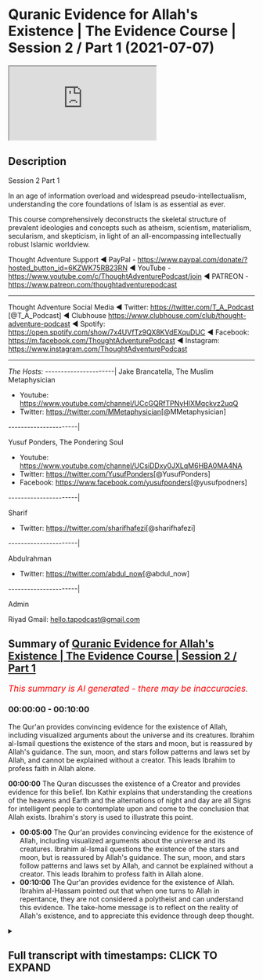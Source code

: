 # Quranic Evidence for Allah's Existence | The Evidence Course | Session 2 / Part 1 (2021-07-07)

<iframe loading='lazy' src='https://www.youtube.com/embed/MULVQnMHfEk'></iframe>

## Description

Session 2 Part 1

In an age of information overload and widespread pseudo-intellectualism, understanding the core foundations of Islam is as essential as ever. 

This course comprehensively deconstructs the skeletal structure of prevalent ideologies and concepts such as atheism, scientism, materialism, secularism, and skepticism, in light of an all-encompassing intellectually robust Islamic worldview.

Thought Adventure Support
◄ PayPal - https://www.paypal.com/donate/?hosted_button_id=6KZWK75RB23RN 
◄ YouTube - https://www.youtube.com/c/ThoughtAdventurePodcast/join
◄ PATREON - https://www.patreon.com/thoughtadventurepodcast
____________________________________________________________________

Thought Adventure Social Media
◄ Twitter: https://twitter.com/T_A_Podcast​​ [@T_A_Podcast]
◄ Clubhouse https://www.clubhouse.com/club/thought-adventure-podcast
◄ Spotify: https://open.spotify.com/show/7x4UVfTz9QX8KVdEXquDUC
◄ Facebook: https://m.facebook.com/ThoughtAdventurePodcast
◄ Instagram: https://www.instagram.com/ThoughtAdventurePodcast​

----------------------------------------------------------------

*The Hosts:*
----------------------|
Jake Brancatella, The Muslim Metaphysician

- Youtube: https://www.youtube.com/channel/UCcGQRfTPNyHlXMqckvz2uqQ
- Twitter:  https://twitter.com/MMetaphysician​​ [@MMetaphysician]

----------------------|

Yusuf Ponders, The Pondering Soul

- Youtube: https://www.youtube.com/channel/UCsiDDxy0JXLqM6HBA0MA4NA
- Twitter: https://twitter.com/YusufPonders​​ [@YusufPonders]
- Facebook: https://www.facebook.com/yusufponders​ [@yusufpodners]

----------------------|

Sharif

- Twitter: https://twitter.com/sharifhafezi​​ [@sharifhafezi]

----------------------|

Abdulrahman

- Twitter: https://twitter.com/abdul_now​ [@abdul_now]

----------------------|

Admin

Riyad 
Gmail: hello.tapodcast@gmail.com

## Summary of [Quranic Evidence for Allah's Existence | The Evidence Course | Session 2 / Part 1](https://www.youtube.com/watch?v=MULVQnMHfEk)


*<span style="color:red; font-size:125%">This summary is AI generated - there may be inaccuracies</span>. [](/)*

### <a onclick="modifyYTiframeseektime('0')">00:00:00</a> - <a onclick="modifyYTiframeseektime('600')">00:10:00</a>

The Qur'an provides convincing evidence for the existence of Allah, including visualized arguments about the universe and its creatures. Ibrahim al-Ismail questions the existence of the stars and moon, but is reassured by Allah's guidance. The sun, moon, and stars follow patterns and laws set by Allah, and cannot be explained without a creator. This leads Ibrahim to profess faith in Allah alone.

**<a onclick="modifyYTiframeseektime('0')">00:00:00</a>** The Quran discusses the existence of a Creator and provides evidence for this belief. Ibn Kathir explains that understanding the creations of the heavens and Earth and the alternations of night and day are all Signs for intelligent people to contemplate upon and come to the conclusion that Allah exists. Ibrahim's story is used to illustrate this point.
* **<a onclick="modifyYTiframeseektime('300')">00:05:00</a>** The Qur'an provides convincing evidence for the existence of Allah, including visualized arguments about the universe and its creatures. Ibrahim al-Ismail questions the existence of the stars and moon, but is reassured by Allah's guidance. The sun, moon, and stars follow patterns and laws set by Allah, and cannot be explained without a creator. This leads Ibrahim to profess faith in Allah alone.
* **<a onclick="modifyYTiframeseektime('600')">00:10:00</a>** The Qur'an provides evidence for the existence of Allah. Ibrahim al-Hassam pointed out that when one turns to Allah in repentance, they are not considered a polytheist and can understand this evidence. The take-home message is to reflect on the reality of Allah's existence, and to appreciate this evidence through deep thought.

<details><summary><h2>Full transcript with timestamps: CLICK TO EXPAND</h2></summary>

<a onclick="modifyYTiframeseektime('15')">0:00:15</a> so in the first section  
<a onclick="modifyYTiframeseektime('17')">0:00:17</a> we discussed about the importance of  
<a onclick="modifyYTiframeseektime('20')">0:00:20</a> belief  
<a onclick="modifyYTiframeseektime('21')">0:00:21</a> the approach and the manner by which we  
<a onclick="modifyYTiframeseektime('23')">0:00:23</a> approach this question about  
<a onclick="modifyYTiframeseektime('25')">0:00:25</a> what is our purpose of life we looked at  
<a onclick="modifyYTiframeseektime('28')">0:00:28</a> the limitations of science in answering  
<a onclick="modifyYTiframeseektime('31')">0:00:31</a> this question  
<a onclick="modifyYTiframeseektime('33')">0:00:33</a> and we also looked at the rational  
<a onclick="modifyYTiframeseektime('34')">0:00:34</a> process by which we can use  
<a onclick="modifyYTiframeseektime('37')">0:00:37</a> in order to come to this conclusion or  
<a onclick="modifyYTiframeseektime('38')">0:00:38</a> potentially come to the conclusion  
<a onclick="modifyYTiframeseektime('40')">0:00:40</a> what is our purpose in life now we're  
<a onclick="modifyYTiframeseektime('44')">0:00:44</a> going on to discuss  
<a onclick="modifyYTiframeseektime('45')">0:00:45</a> about does a creator exist and what are  
<a onclick="modifyYTiframeseektime('48')">0:00:48</a> the various  
<a onclick="modifyYTiframeseektime('49')">0:00:49</a> evidences and it's important  
<a onclick="modifyYTiframeseektime('52')">0:00:52</a> from a muslim perspective to understand  
<a onclick="modifyYTiframeseektime('55')">0:00:55</a> how the quran  
<a onclick="modifyYTiframeseektime('56')">0:00:56</a> addresses this particular question about  
<a onclick="modifyYTiframeseektime('59')">0:00:59</a> the existence of allah  
<a onclick="modifyYTiframeseektime('62')">0:01:02</a> now the quranic approach to this  
<a onclick="modifyYTiframeseektime('64')">0:01:04</a> question is unique and that's not just  
<a onclick="modifyYTiframeseektime('66')">0:01:06</a> withstanding the fact that the quran is  
<a onclick="modifyYTiframeseektime('69')">0:01:09</a> inimitable  
<a onclick="modifyYTiframeseektime('70')">0:01:10</a> in its linguistic miracle meaning that  
<a onclick="modifyYTiframeseektime('72')">0:01:12</a> it cannot be matched  
<a onclick="modifyYTiframeseektime('73')">0:01:13</a> and it's a linguistic miracle because  
<a onclick="modifyYTiframeseektime('76')">0:01:16</a> the quran  
<a onclick="modifyYTiframeseektime('77')">0:01:17</a> not only provides ideas that stimulate  
<a onclick="modifyYTiframeseektime('80')">0:01:20</a> the mind  
<a onclick="modifyYTiframeseektime('81')">0:01:21</a> but also the quran affects the emotions  
<a onclick="modifyYTiframeseektime('86')">0:01:26</a> for example allah in the quran states  
<a onclick="modifyYTiframeseektime('90')">0:01:30</a> in chapter three surah al-imran verse  
<a onclick="modifyYTiframeseektime('93')">0:01:33</a> 190  
<a onclick="modifyYTiframeseektime('94')">0:01:34</a> most surely in the creation of the  
<a onclick="modifyYTiframeseektime('96')">0:01:36</a> heavens and the earth  
<a onclick="modifyYTiframeseektime('98')">0:01:38</a> and the alternations of the night and  
<a onclick="modifyYTiframeseektime('100')">0:01:40</a> the day there are signs for men  
<a onclick="modifyYTiframeseektime('102')">0:01:42</a> of understanding and ibrahim  
<a onclick="modifyYTiframeseektime('106')">0:01:46</a> of this particular verse he quotes the  
<a onclick="modifyYTiframeseektime('109')">0:01:49</a> prophet sallallahu alaihi wasallam  
<a onclick="modifyYTiframeseektime('113')">0:01:53</a> who said woe unto he  
<a onclick="modifyYTiframeseektime('116')">0:01:56</a> who recites this verse but does not  
<a onclick="modifyYTiframeseektime('119')">0:01:59</a> contemplate it  
<a onclick="modifyYTiframeseektime('121')">0:02:01</a> so the verse was saying what it was  
<a onclick="modifyYTiframeseektime('123')">0:02:03</a> saying indeed in the creations of the  
<a onclick="modifyYTiframeseektime('125')">0:02:05</a> heavens and the earth  
<a onclick="modifyYTiframeseektime('130')">0:02:10</a> and the alternations of the night and  
<a onclick="modifyYTiframeseektime('132')">0:02:12</a> the day the change  
<a onclick="modifyYTiframeseektime('134')">0:02:14</a> that we see around us that these  
<a onclick="modifyYTiframeseektime('137')">0:02:17</a> are signs for a people of  
<a onclick="modifyYTiframeseektime('141')">0:02:21</a> thinking  
<a onclick="modifyYTiframeseektime('144')">0:02:24</a> and you know just the point about this  
<a onclick="modifyYTiframeseektime('147')">0:02:27</a> word  
<a onclick="modifyYTiframeseektime('148')">0:02:28</a> the people of thinking the word al-bab  
<a onclick="modifyYTiframeseektime('151')">0:02:31</a> it comes linguistically  
<a onclick="modifyYTiframeseektime('152')">0:02:32</a> from the word which means to go to the  
<a onclick="modifyYTiframeseektime('155')">0:02:35</a> very inner  
<a onclick="modifyYTiframeseektime('156')">0:02:36</a> core of the fruit so when it says that  
<a onclick="modifyYTiframeseektime('159')">0:02:39</a> understanding the creations of the  
<a onclick="modifyYTiframeseektime('161')">0:02:41</a> heavens and the earth  
<a onclick="modifyYTiframeseektime('163')">0:02:43</a> really thinking about it contemplating  
<a onclick="modifyYTiframeseektime('165')">0:02:45</a> about it  
<a onclick="modifyYTiframeseektime('166')">0:02:46</a> all the alternations of night and day  
<a onclick="modifyYTiframeseektime('168')">0:02:48</a> the changes that we  
<a onclick="modifyYTiframeseektime('170')">0:02:50</a> see within the universe if you really  
<a onclick="modifyYTiframeseektime('173')">0:02:53</a> think going to the  
<a onclick="modifyYTiframeseektime('174')">0:02:54</a> deep understanding a deep enlightened  
<a onclick="modifyYTiframeseektime('177')">0:02:57</a> approach to this  
<a onclick="modifyYTiframeseektime('179')">0:02:59</a> that there are signs for people signs  
<a onclick="modifyYTiframeseektime('182')">0:03:02</a> for what  
<a onclick="modifyYTiframeseektime('183')">0:03:03</a> for the existence of allah  
<a onclick="modifyYTiframeseektime('186')">0:03:06</a> and so this is why the prophet  
<a onclick="modifyYTiframeseektime('189')">0:03:09</a> sallallahu alaihi wasallam  
<a onclick="modifyYTiframeseektime('191')">0:03:11</a> said woe unto the one who recites it but  
<a onclick="modifyYTiframeseektime('194')">0:03:14</a> does not contemplate it  
<a onclick="modifyYTiframeseektime('195')">0:03:15</a> contemplate upon the verse and what the  
<a onclick="modifyYTiframeseektime('198')">0:03:18</a> verse is telling us to contemplate upon  
<a onclick="modifyYTiframeseektime('200')">0:03:20</a> which is the creation the universe  
<a onclick="modifyYTiframeseektime('202')">0:03:22</a> around us  
<a onclick="modifyYTiframeseektime('204')">0:03:24</a> hence the quran calls upon humanity to  
<a onclick="modifyYTiframeseektime('208')">0:03:28</a> contemplate upon the universe  
<a onclick="modifyYTiframeseektime('209')">0:03:29</a> and what it contains and it is through  
<a onclick="modifyYTiframeseektime('211')">0:03:31</a> this deep reflection  
<a onclick="modifyYTiframeseektime('213')">0:03:33</a> this deep study that we will come to the  
<a onclick="modifyYTiframeseektime('215')">0:03:35</a> conclusion  
<a onclick="modifyYTiframeseektime('216')">0:03:36</a> about the existence of one absolute  
<a onclick="modifyYTiframeseektime('218')">0:03:38</a> creator allah  
<a onclick="modifyYTiframeseektime('220')">0:03:40</a> this forms therefore part of the quranic  
<a onclick="modifyYTiframeseektime('223')">0:03:43</a> method or the the quranic method  
<a onclick="modifyYTiframeseektime('225')">0:03:45</a> in approaching the belief in the creator  
<a onclick="modifyYTiframeseektime('227')">0:03:47</a> as ibn kathy goes on to state about that  
<a onclick="modifyYTiframeseektime('230')">0:03:50</a> verse of quran  
<a onclick="modifyYTiframeseektime('231')">0:03:51</a> where he says referring to the part of  
<a onclick="modifyYTiframeseektime('233')">0:03:53</a> the ayah that states  
<a onclick="modifyYTiframeseektime('236')">0:03:56</a> there are indeed that these are  
<a onclick="modifyYTiframeseektime('240')">0:04:00</a> for indeed signs of men of understanding  
<a onclick="modifyYTiframeseektime('242')">0:04:02</a> he says referring to the intelligent  
<a onclick="modifyYTiframeseektime('245')">0:04:05</a> sound rational minds that contemplate  
<a onclick="modifyYTiframeseektime('248')">0:04:08</a> about the true reality of things  
<a onclick="modifyYTiframeseektime('250')">0:04:10</a> unlike the deaf and the mute who do not  
<a onclick="modifyYTiframeseektime('252')">0:04:12</a> have sound comprehension  
<a onclick="modifyYTiframeseektime('254')">0:04:14</a> death in the mute here is meant in a  
<a onclick="modifyYTiframeseektime('255')">0:04:15</a> metaphorical sense  
<a onclick="modifyYTiframeseektime('257')">0:04:17</a> so the quran demonstrates that through  
<a onclick="modifyYTiframeseektime('259')">0:04:19</a> deep enlightened rational thought  
<a onclick="modifyYTiframeseektime('261')">0:04:21</a> that about the universe through a  
<a onclick="modifyYTiframeseektime('264')">0:04:24</a> rational comprehension  
<a onclick="modifyYTiframeseektime('265')">0:04:25</a> about the existence of things around us  
<a onclick="modifyYTiframeseektime('267')">0:04:27</a> that we can come to the existence  
<a onclick="modifyYTiframeseektime('269')">0:04:29</a> come to the the knowledge that our  
<a onclick="modifyYTiframeseektime('271')">0:04:31</a> creator exists  
<a onclick="modifyYTiframeseektime('272')">0:04:32</a> and that allah dies the originator of  
<a onclick="modifyYTiframeseektime('275')">0:04:35</a> this universe  
<a onclick="modifyYTiframeseektime('276')">0:04:36</a> and this is clearly demonstrated in the  
<a onclick="modifyYTiframeseektime('279')">0:04:39</a> story of ibrahim  
<a onclick="modifyYTiframeseektime('282')">0:04:42</a> who in the verse of quran chapter number  
<a onclick="modifyYTiframeseektime('285')">0:04:45</a> 6 verse 74 to 80  
<a onclick="modifyYTiframeseektime('288')">0:04:48</a> it mentions remember when ibrahim said  
<a onclick="modifyYTiframeseektime('291')">0:04:51</a> to his  
<a onclick="modifyYTiframeseektime('291')">0:04:51</a> uh said to azer  
<a onclick="modifyYTiframeseektime('295')">0:04:55</a> do you take idols for gods surely i see  
<a onclick="modifyYTiframeseektime('298')">0:04:58</a> you and your people in manifest era  
<a onclick="modifyYTiframeseektime('301')">0:05:01</a> thus we were showing ibrahim the  
<a onclick="modifyYTiframeseektime('304')">0:05:04</a> kingdoms of the heavens and the earth  
<a onclick="modifyYTiframeseektime('306')">0:05:06</a> that he might be of those who have sure  
<a onclick="modifyYTiframeseektime('309')">0:05:09</a> faith  
<a onclick="modifyYTiframeseektime('310')">0:05:10</a> so when the night out spread over  
<a onclick="modifyYTiframeseektime('312')">0:05:12</a> ibrahim he saw a star  
<a onclick="modifyYTiframeseektime('315')">0:05:15</a> he said this is my lord  
<a onclick="modifyYTiframeseektime('319')">0:05:19</a> questioning but when the star set in the  
<a onclick="modifyYTiframeseektime('322')">0:05:22</a> morning he said  
<a onclick="modifyYTiframeseektime('324')">0:05:24</a> this cannot be my lord because it has  
<a onclick="modifyYTiframeseektime('326')">0:05:26</a> passed  
<a onclick="modifyYTiframeseektime('327')">0:05:27</a> away and i do not like the transitory  
<a onclick="modifyYTiframeseektime('330')">0:05:30</a> transitory gods on the next day when he  
<a onclick="modifyYTiframeseektime('333')">0:05:33</a> saw on the next night when he saw the  
<a onclick="modifyYTiframeseektime('335')">0:05:35</a> moon rising he said  
<a onclick="modifyYTiframeseektime('336')">0:05:36</a> this is my lord but when the moon said  
<a onclick="modifyYTiframeseektime('339')">0:05:39</a> he said  
<a onclick="modifyYTiframeseektime('339')">0:05:39</a> if my lord had not guided me then i  
<a onclick="modifyYTiframeseektime('342')">0:05:42</a> shall  
<a onclick="modifyYTiframeseektime('343')">0:05:43</a> surely be of those who have gone astray  
<a onclick="modifyYTiframeseektime('346')">0:05:46</a> in the morning when ibrahim saw the sun  
<a onclick="modifyYTiframeseektime('349')">0:05:49</a> rising he said this must be my lord  
<a onclick="modifyYTiframeseektime('352')">0:05:52</a> because this is greater than the star  
<a onclick="modifyYTiframeseektime('353')">0:05:53</a> and the moon but when he saw the sun  
<a onclick="modifyYTiframeseektime('356')">0:05:56</a> set he said o my people surely  
<a onclick="modifyYTiframeseektime('359')">0:05:59</a> i am free from what you associate and i  
<a onclick="modifyYTiframeseektime('362')">0:06:02</a> have sincerely turned myself  
<a onclick="modifyYTiframeseektime('364')">0:06:04</a> to him who originated the heavens and  
<a onclick="modifyYTiframeseektime('366')">0:06:06</a> the earth  
<a onclick="modifyYTiframeseektime('367')">0:06:07</a> and i am not of one of those who are the  
<a onclick="modifyYTiframeseektime('369')">0:06:09</a> mushrikeen  
<a onclick="modifyYTiframeseektime('370')">0:06:10</a> the people who commit shirk and  
<a onclick="modifyYTiframeseektime('372')">0:06:12</a> polytheism  
<a onclick="modifyYTiframeseektime('374')">0:06:14</a> so here the quran gives a very potent  
<a onclick="modifyYTiframeseektime('377')">0:06:17</a> visualized argument about those things  
<a onclick="modifyYTiframeseektime('380')">0:06:20</a> that exist within the universe  
<a onclick="modifyYTiframeseektime('383')">0:06:23</a> ibrahim al-islam according to when he's  
<a onclick="modifyYTiframeseektime('386')">0:06:26</a> saying this is my lord he's speaking to  
<a onclick="modifyYTiframeseektime('387')">0:06:27</a> the people  
<a onclick="modifyYTiframeseektime('388')">0:06:28</a> so he's not affirming this about the  
<a onclick="modifyYTiframeseektime('390')">0:06:30</a> star of the moon or the sun  
<a onclick="modifyYTiframeseektime('392')">0:06:32</a> he's questioning them about this and  
<a onclick="modifyYTiframeseektime('394')">0:06:34</a> ibrahimo  
<a onclick="modifyYTiframeseektime('395')">0:06:35</a> islam he's explaining that look the  
<a onclick="modifyYTiframeseektime('397')">0:06:37</a> stars rose  
<a onclick="modifyYTiframeseektime('399')">0:06:39</a> and the star set the moon rose and the  
<a onclick="modifyYTiframeseektime('402')">0:06:42</a> moon  
<a onclick="modifyYTiframeseektime('402')">0:06:42</a> set the sun rose and it set  
<a onclick="modifyYTiframeseektime('406')">0:06:46</a> they follow regulations they  
<a onclick="modifyYTiframeseektime('409')">0:06:49</a> change they follow certain laws  
<a onclick="modifyYTiframeseektime('413')">0:06:53</a> they're imposed upon by certain patterns  
<a onclick="modifyYTiframeseektime('417')">0:06:57</a> the question then becomes why believe in  
<a onclick="modifyYTiframeseektime('420')">0:07:00</a> something  
<a onclick="modifyYTiframeseektime('421')">0:07:01</a> which is limited and dependent upon  
<a onclick="modifyYTiframeseektime('423')">0:07:03</a> those laws for it to exist  
<a onclick="modifyYTiframeseektime('426')">0:07:06</a> rather the question then becomes that  
<a onclick="modifyYTiframeseektime('429')">0:07:09</a> actually we should free ourselves  
<a onclick="modifyYTiframeseektime('431')">0:07:11</a> from the limited dependent things but  
<a onclick="modifyYTiframeseektime('433')">0:07:13</a> worship the one that imposed the law  
<a onclick="modifyYTiframeseektime('436')">0:07:16</a> and the order and the creation of these  
<a onclick="modifyYTiframeseektime('438')">0:07:18</a> things  
<a onclick="modifyYTiframeseektime('441')">0:07:21</a> so this is what the quran is pointing to  
<a onclick="modifyYTiframeseektime('443')">0:07:23</a> in the story of ibrahim al-islam  
<a onclick="modifyYTiframeseektime('445')">0:07:25</a> that those things which are limited and  
<a onclick="modifyYTiframeseektime('447')">0:07:27</a> dependent are dependent upon  
<a onclick="modifyYTiframeseektime('450')">0:07:30</a> a law giver they're following laws so  
<a onclick="modifyYTiframeseektime('453')">0:07:33</a> there must be a law giver  
<a onclick="modifyYTiframeseektime('454')">0:07:34</a> of those celestial objects no matter how  
<a onclick="modifyYTiframeseektime('457')">0:07:37</a> great they  
<a onclick="modifyYTiframeseektime('458')">0:07:38</a> are they require something other than  
<a onclick="modifyYTiframeseektime('460')">0:07:40</a> themselves to determine these laws  
<a onclick="modifyYTiframeseektime('462')">0:07:42</a> that something can only be the one that  
<a onclick="modifyYTiframeseektime('465')">0:07:45</a> that something  
<a onclick="modifyYTiframeseektime('466')">0:07:46</a> can only be the one who created the  
<a onclick="modifyYTiframeseektime('468')">0:07:48</a> stars the moon the sun  
<a onclick="modifyYTiframeseektime('470')">0:07:50</a> the universe as a whole and could have  
<a onclick="modifyYTiframeseektime('472')">0:07:52</a> ordained  
<a onclick="modifyYTiframeseektime('473')">0:07:53</a> that these weak limited needy objects  
<a onclick="modifyYTiframeseektime('476')">0:07:56</a> the laws that they are governed by  
<a onclick="modifyYTiframeseektime('479')">0:07:59</a> indeed to this day no theory whether  
<a onclick="modifyYTiframeseektime('482')">0:08:02</a> framed in the  
<a onclick="modifyYTiframeseektime('484')">0:08:04</a> newtonian or quantum mechanics  
<a onclick="modifyYTiframeseektime('487')">0:08:07</a> and physics gives an explanation to the  
<a onclick="modifyYTiframeseektime('490')">0:08:10</a> fundamental point  
<a onclick="modifyYTiframeseektime('493')">0:08:13</a> that argument of why do bodies exist  
<a onclick="modifyYTiframeseektime('497')">0:08:17</a> in the way that they do and  
<a onclick="modifyYTiframeseektime('500')">0:08:20</a> can these things that exist which are  
<a onclick="modifyYTiframeseektime('502')">0:08:22</a> limited and needy and dependent  
<a onclick="modifyYTiframeseektime('504')">0:08:24</a> exist without a creator and an  
<a onclick="modifyYTiframeseektime('507')">0:08:27</a> originator  
<a onclick="modifyYTiframeseektime('509')">0:08:29</a> and most what they do is they describe  
<a onclick="modifyYTiframeseektime('512')">0:08:32</a> how things exist they might provide to  
<a onclick="modifyYTiframeseektime('515')">0:08:35</a> us  
<a onclick="modifyYTiframeseektime('516')">0:08:36</a> a mechanistic explanation to the  
<a onclick="modifyYTiframeseektime('519')">0:08:39</a> universe  
<a onclick="modifyYTiframeseektime('521')">0:08:41</a> but what they can't do is explain to us  
<a onclick="modifyYTiframeseektime('524')">0:08:44</a> why the thing the agency behind that  
<a onclick="modifyYTiframeseektime('527')">0:08:47</a> mechanism  
<a onclick="modifyYTiframeseektime('528')">0:08:48</a> why that mechanism exists in the first  
<a onclick="modifyYTiframeseektime('530')">0:08:50</a> place  
<a onclick="modifyYTiframeseektime('532')">0:08:52</a> so reflecting on the universe only leads  
<a onclick="modifyYTiframeseektime('535')">0:08:55</a> us to understanding  
<a onclick="modifyYTiframeseektime('537')">0:08:57</a> for a need for the creator this is what  
<a onclick="modifyYTiframeseektime('539')">0:08:59</a> the quran  
<a onclick="modifyYTiframeseektime('540')">0:09:00</a> and allah is suggesting within the quran  
<a onclick="modifyYTiframeseektime('544')">0:09:04</a> and that there must be something that's  
<a onclick="modifyYTiframeseektime('546')">0:09:06</a> absolutely independent of creation  
<a onclick="modifyYTiframeseektime('548')">0:09:08</a> in order to explain the existence of  
<a onclick="modifyYTiframeseektime('550')">0:09:10</a> dependent limited things  
<a onclick="modifyYTiframeseektime('552')">0:09:12</a> this point is further illustrated in the  
<a onclick="modifyYTiframeseektime('555')">0:09:15</a> verse that describes the creator as  
<a onclick="modifyYTiframeseektime('557')">0:09:17</a> a summit when the well-known  
<a onclick="modifyYTiframeseektime('561')">0:09:21</a> well-recited surah surah iqlas  
<a onclick="modifyYTiframeseektime('564')">0:09:24</a> what allah says allah is a summit  
<a onclick="modifyYTiframeseektime('570')">0:09:30</a> in arabic language as-samad means  
<a onclick="modifyYTiframeseektime('573')">0:09:33</a> the one without need without  
<a onclick="modifyYTiframeseektime('575')">0:09:35</a> incompleteness  
<a onclick="modifyYTiframeseektime('577')">0:09:37</a> whole self-sufficient requiring nothing  
<a onclick="modifyYTiframeseektime('580')">0:09:40</a> else for  
<a onclick="modifyYTiframeseektime('581')">0:09:41</a> its existence  
<a onclick="modifyYTiframeseektime('584')">0:09:44</a> and also as samad means that which  
<a onclick="modifyYTiframeseektime('588')">0:09:48</a> other things require its existence for  
<a onclick="modifyYTiframeseektime('591')">0:09:51</a> so allah  
<a onclick="modifyYTiframeseektime('593')">0:09:53</a> is describing in the quran  
<a onclick="modifyYTiframeseektime('596')">0:09:56</a> his nature his subhana with allah's  
<a onclick="modifyYTiframeseektime('598')">0:09:58</a> nature  
<a onclick="modifyYTiframeseektime('599')">0:09:59</a> which is that allah is assamed  
<a onclick="modifyYTiframeseektime('601')">0:10:01</a> independent  
<a onclick="modifyYTiframeseektime('602')">0:10:02</a> self-sufficient free of any need  
<a onclick="modifyYTiframeseektime('606')">0:10:06</a> but upon which all other things depend  
<a onclick="modifyYTiframeseektime('609')">0:10:09</a> their existence for  
<a onclick="modifyYTiframeseektime('611')">0:10:11</a> and this is a point that was recognized  
<a onclick="modifyYTiframeseektime('613')">0:10:13</a> by ibrahim alaihissalam  
<a onclick="modifyYTiframeseektime('615')">0:10:15</a> when he said i have sincerely turned  
<a onclick="modifyYTiframeseektime('618')">0:10:18</a> myself to him  
<a onclick="modifyYTiframeseektime('619')">0:10:19</a> who originated the heavens and the earth  
<a onclick="modifyYTiframeseektime('622')">0:10:22</a> and indeed i am not  
<a onclick="modifyYTiframeseektime('624')">0:10:24</a> one of the polytheists so we can  
<a onclick="modifyYTiframeseektime('626')">0:10:26</a> understand that the quranic approach  
<a onclick="modifyYTiframeseektime('629')">0:10:29</a> the take home message here is the  
<a onclick="modifyYTiframeseektime('631')">0:10:31</a> quranic approach  
<a onclick="modifyYTiframeseektime('632')">0:10:32</a> tells us to reflect or to sense the  
<a onclick="modifyYTiframeseektime('635')">0:10:35</a> reality  
<a onclick="modifyYTiframeseektime('636')">0:10:36</a> but not only just to sense the reality  
<a onclick="modifyYTiframeseektime('639')">0:10:39</a> but to  
<a onclick="modifyYTiframeseektime('639')">0:10:39</a> really really think about this reality  
<a onclick="modifyYTiframeseektime('642')">0:10:42</a> in a  
<a onclick="modifyYTiframeseektime('643')">0:10:43</a> deep way and through that thought  
<a onclick="modifyYTiframeseektime('646')">0:10:46</a> through that comprehension do we come to  
<a onclick="modifyYTiframeseektime('649')">0:10:49</a> the knowledge and the signs for the  
<a onclick="modifyYTiframeseektime('650')">0:10:50</a> existence of the creator  
<a onclick="modifyYTiframeseektime('652')">0:10:52</a> and just as a quick side point  
<a onclick="modifyYTiframeseektime('655')">0:10:55</a> if things are easy and you acquire them  
<a onclick="modifyYTiframeseektime('658')">0:10:58</a> easily  
<a onclick="modifyYTiframeseektime('659')">0:10:59</a> then you will not appreciate what you  
<a onclick="modifyYTiframeseektime('661')">0:11:01</a> have  
<a onclick="modifyYTiframeseektime('662')">0:11:02</a> when you really have to struggle and  
<a onclick="modifyYTiframeseektime('664')">0:11:04</a> think about something  
<a onclick="modifyYTiframeseektime('666')">0:11:06</a> and you come to the conclusion upon that  
<a onclick="modifyYTiframeseektime('668')">0:11:08</a> thing for through hard work for a mental  
<a onclick="modifyYTiframeseektime('670')">0:11:10</a> exercise in this case  
<a onclick="modifyYTiframeseektime('672')">0:11:12</a> then you can really appreciate what you  
<a onclick="modifyYTiframeseektime('674')">0:11:14</a> have  
<a onclick="modifyYTiframeseektime('675')">0:11:15</a> this is in essence what it means to  
<a onclick="modifyYTiframeseektime('677')">0:11:17</a> contemplate about the signs for the  
<a onclick="modifyYTiframeseektime('678')">0:11:18</a> existence of the creator  
<a onclick="modifyYTiframeseektime('680')">0:11:20</a> and the next video we're going into a  
<a onclick="modifyYTiframeseektime('682')">0:11:22</a> bit more detail  
<a onclick="modifyYTiframeseektime('684')">0:11:24</a> with regards to the evidences for the  
<a onclick="modifyYTiframeseektime('686')">0:11:26</a> existence of  
<a onclick="modifyYTiframeseektime('687')">0:11:27</a> the creator of the subhanallah darla  
</details>
